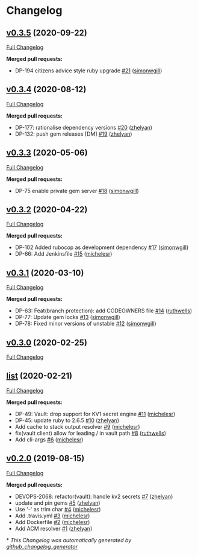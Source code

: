 # Changelog

## [v0.3.5](https://github.com/citizensadvice/resolvme/tree/v0.3.5) (2020-09-22)

[Full Changelog](https://github.com/citizensadvice/resolvme/compare/v0.3.4...v0.3.5)

**Merged pull requests:**

- DP-194 citizens advice style ruby upgrade [\#21](https://github.com/citizensadvice/resolvme/pull/21) ([simonwgill](https://github.com/simonwgill))

## [v0.3.4](https://github.com/citizensadvice/resolvme/tree/v0.3.4) (2020-08-12)

[Full Changelog](https://github.com/citizensadvice/resolvme/compare/v0.3.3...v0.3.4)

**Merged pull requests:**

- DP-177: rationalise dependency versions [\#20](https://github.com/citizensadvice/resolvme/pull/20) ([zhelyan](https://github.com/zhelyan))
- DP-132: push gem releases \[DM\] [\#19](https://github.com/citizensadvice/resolvme/pull/19) ([zhelyan](https://github.com/zhelyan))

## [v0.3.3](https://github.com/citizensadvice/resolvme/tree/v0.3.3) (2020-05-06)

[Full Changelog](https://github.com/citizensadvice/resolvme/compare/v0.3.2...v0.3.3)

**Merged pull requests:**

- DP-75 enable private gem server [\#18](https://github.com/citizensadvice/resolvme/pull/18) ([simonwgill](https://github.com/simonwgill))

## [v0.3.2](https://github.com/citizensadvice/resolvme/tree/v0.3.2) (2020-04-22)

[Full Changelog](https://github.com/citizensadvice/resolvme/compare/v0.3.1...v0.3.2)

**Merged pull requests:**

- DP-102 Added rubocop as development dependency [\#17](https://github.com/citizensadvice/resolvme/pull/17) ([simonwgill](https://github.com/simonwgill))
- DP-66: Add Jenkinsfile [\#15](https://github.com/citizensadvice/resolvme/pull/15) ([michelesr](https://github.com/michelesr))

## [v0.3.1](https://github.com/citizensadvice/resolvme/tree/v0.3.1) (2020-03-10)

[Full Changelog](https://github.com/citizensadvice/resolvme/compare/v0.3.0...v0.3.1)

**Merged pull requests:**

- DP-63: Feat\(branch protection\): add CODEOWNERS file [\#14](https://github.com/citizensadvice/resolvme/pull/14) ([ruthwells](https://github.com/ruthwells))
- DP-77: Update gem locks [\#13](https://github.com/citizensadvice/resolvme/pull/13) ([simonwgill](https://github.com/simonwgill))
- DP-78: Fixed minor versions of unstable [\#12](https://github.com/citizensadvice/resolvme/pull/12) ([simonwgill](https://github.com/simonwgill))

## [v0.3.0](https://github.com/citizensadvice/resolvme/tree/v0.3.0) (2020-02-25)

[Full Changelog](https://github.com/citizensadvice/resolvme/compare/list...v0.3.0)

## [list](https://github.com/citizensadvice/resolvme/tree/list) (2020-02-21)

[Full Changelog](https://github.com/citizensadvice/resolvme/compare/v0.2.0...list)

**Merged pull requests:**

- DP-49: Vault: drop support for KV1 secret engine [\#11](https://github.com/citizensadvice/resolvme/pull/11) ([michelesr](https://github.com/michelesr))
- DP-45: update ruby to 2.6.5 [\#10](https://github.com/citizensadvice/resolvme/pull/10) ([zhelyan](https://github.com/zhelyan))
- Add cache to stack output resolver [\#9](https://github.com/citizensadvice/resolvme/pull/9) ([michelesr](https://github.com/michelesr))
- fix\(vault client\) allow for leading / in vault path [\#8](https://github.com/citizensadvice/resolvme/pull/8) ([ruthwells](https://github.com/ruthwells))
- Add cli-args [\#6](https://github.com/citizensadvice/resolvme/pull/6) ([michelesr](https://github.com/michelesr))

## [v0.2.0](https://github.com/citizensadvice/resolvme/tree/v0.2.0) (2019-08-15)

[Full Changelog](https://github.com/citizensadvice/resolvme/compare/fb1767f629d220203a232653c9592d9ac28215da...v0.2.0)

**Merged pull requests:**

- DEVOPS-2068: refactor\(vault\): handle kv2 secrets [\#7](https://github.com/citizensadvice/resolvme/pull/7) ([zhelyan](https://github.com/zhelyan))
- update and pin gems [\#5](https://github.com/citizensadvice/resolvme/pull/5) ([zhelyan](https://github.com/zhelyan))
- Use '-' as trim char [\#4](https://github.com/citizensadvice/resolvme/pull/4) ([michelesr](https://github.com/michelesr))
- Add .travis.yml [\#3](https://github.com/citizensadvice/resolvme/pull/3) ([michelesr](https://github.com/michelesr))
- Add Dockerfile [\#2](https://github.com/citizensadvice/resolvme/pull/2) ([michelesr](https://github.com/michelesr))
- Add ACM resolver [\#1](https://github.com/citizensadvice/resolvme/pull/1) ([zhelyan](https://github.com/zhelyan))



\* *This Changelog was automatically generated by [github_changelog_generator](https://github.com/github-changelog-generator/github-changelog-generator)*
